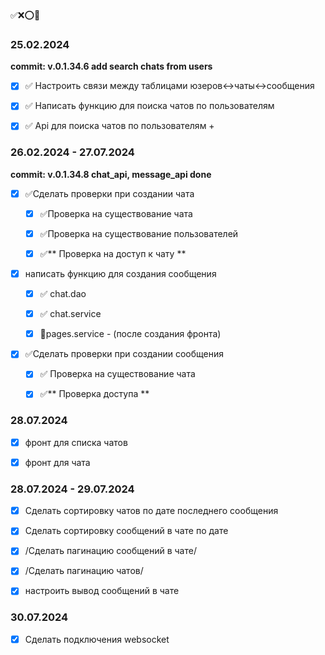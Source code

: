 ✅❌⭕🚧

### 25.02.2024 

**commit: v.0.1.34.6 add search chats from users**

- [x] ✅ Настроить связи между таблицами юзеров<->чаты<->сообщения

- [x] ✅ Написать функцию для поиска чатов по пользователям

- [x] ✅ Api для поиска чатов по пользователям +


### 26.02.2024 - 27.07.2024

**commit: v.0.1.34.8 chat_api, message_api done**

- [x] ✅Сделать проверки при создании чата
   
  - [x] ✅Проверка на существование чата
  
  - [x] ✅Проверка на существование пользователей
  
  - [x] ✅** Проверка на доступ к чату **


- [x] написать функцию для создания сообщения
  
  - [x] ✅ chat.dao
  
  - [x] ✅ chat.service
  
  - [x] 🚧pages.service   -  (после создания фронта)


- [x] ✅Сделать проверки при создании сообщения
  
  - [x] ✅ Проверка на существование чата
  
  - [x] ✅** Проверка доступа **

### 28.07.2024

- [x] фронт для списка чатов

- [x] фронт для чата

  
### 28.07.2024 - 29.07.2024

- [x] Сделать сортировку чатов по дате последнего сообщения

- [x] Сделать сортировку сообщений в чате по дате

- [x] /Сделать пагинацию сообщений в чате/

- [x] /Сделать пагинацию чатов/

- [x] настроить вывод сообщений в чате

### 30.07.2024

- [x] Сделать подключения websocket
